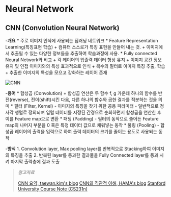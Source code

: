 # Neural Network
## CNN (Convolution Neural Network)
-**개요**
    * 주로 이미지 인식에 사용되는 딥러닝 네트워크
    * Feature Representation Learning(특징표현 학습)
        + 컴퓨터 스스로가 특징 표현을 만들어 내는 것.
        + 이미지에서 추출될 수 있는 다양한 정보들을 추출하여 학습과정에 사용.
    * Fully connected Neural Network와 비교
        + 각 레이어의 입출력 데이터 형상 유지
        + 이미지 공간 정보 유지 및 인접 이미지와의 특성 효과적으로 인식
        + 복수의 필터로 이미지 특징 추출, 학습
        + 추출한 이미지의 특성을 모으고 강화하는 레이어 존재

![CNN](/image/cnn.png)

-**용어**
    * 합성곱 (Convolution)
        + 합성곱 연산은 두 함수 f, g 가운데 하나의 함수를 반전(reverse), 전이(shift)시킨 다음, 다른 하나의 함수와 곱한 결과를 적분하는 것을 의미
    * 필터 (Filter, Kernel)
        - 이미지의 특징을 찾기 위한 공용 파라미터
        - 일반적으로 정사각 행렬로 정의되며 입렬 데이터를 지정된 간경으로 순회하면서 합성곱을 연산한 후 이를 Feature map으로 변환
    * 패딩 (Padding)
        - 필터의 동작으로 줄어든 Feature map의 나머지 부분을 0 혹은 특정 데이터 값으로 채워넣는 동작
    * 풀링 (Pooling)
        - 합성곱 레이어의 출력을 입력으로 하여 출력 데이터의 크기를 줄이는 용도로 사용되는 동작

-**방식**
    1. Convolution layer, Max pooling layer를 반복적으로 Stacking하여 이미지의 특징을 추출
    2. 반복된 layer를 통과한 결과물을 Fully Connected layer를 통과 시켜 마지막 출력층에 결과 도출




>   *참고자료*
>   
>   [CNN 요약, taewan.kim's blog]
>   [CNN의 직관적 이해, HAMA's blog]
>   [Stanford University Course Note (CS231n)]






[CNN 요약, taewan.kim's blog]: http://taewan.kim/post/cnn/
[CNN의 직관적 이해, HAMA's blog]: http://hamait.tistory.com/535
[Stanford University Course Note (CS231n)]: http://cs231n.github.io/